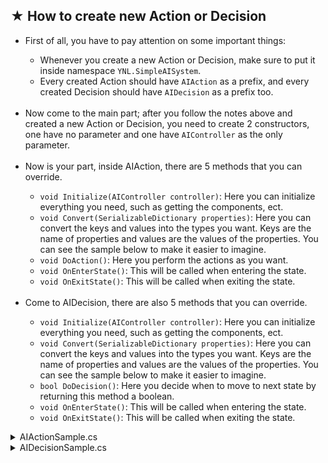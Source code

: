 <adetails>
<summary><h2><div id="part1"> ★ How to create new Action or Decision </div></h2></summary>

<ul>
  <li> First of all, you have to pay attention on some important things: </li>
  <ul>
    <li> Whenever you create a new Action or Decision, make sure to put it inside namespace <code>YNL.SimpleAISystem</code>. </li>
    <li> Every created Action should have <code>AIAction</code> as a prefix, and every created Decision should have <code>AIDecision</code> as a prefix too. </li>
  </ul>
  <br>
  <li> Now come to the main part; after you follow the notes above and created a new Action or Decision, you need to create 2 constructors, one have no parameter and one have <code>AIController</code> as the only parameter. </li>
  <br>
  <li> Now is your part, inside AIAction, there are 5 methods that you can override. </li>
  <ul>
    <li> <code>void Initialize(AIController controller)</code>: Here you can initialize everything you need, such as getting the components, ect. </li>
    <li> <code>void Convert(SerializableDictionary<string, string> properties)</code>: Here you can convert the keys and values into the types you want. Keys are the name of properties and values are the values of the properties. You can see the sample below to make it easier to imagine.</li>
    <li> <code>void DoAction()</code>: Here you perform the actions as you want. </li>
    <li> <code>void OnEnterState()</code>: This will be called when entering the state. </li>
    <li> <code>void OnExitState()</code>: This will be called when exiting the state. </li>
  </ul>
  <br>
  <li> Come to AIDecision, there are also 5 methods that you can override. </li>
  <ul>
    <li> <code>void Initialize(AIController controller)</code>: Here you can initialize everything you need, such as getting the components, ect. </li>
    <li> <code>void Convert(SerializableDictionary<string, string> properties)</code>: Here you can convert the keys and values into the types you want. Keys are the name of properties and values are the values of the properties. You can see the sample below to make it easier to imagine.</li>
    <li> <code>bool DoDecision()</code>: Here you decide when to move to next state by returning this method a boolean. </li>
    <li> <code>void OnEnterState()</code>: This will be called when entering the state. </li>
    <li> <code>void OnExitState()</code>: This will be called when exiting the state. </li>
  </ul>
</ul>

<details>
<summary> AIActionSample.cs </summary>

```csharp
using UnityEngine;
using YNL.Extensions.Methods;
using YNL.Utilities.Addons;

namespace YNL.SimpleAISystem
{
    public class AIActionSample : AIAction
    {
        public AIActionSample() : base(null) { }
        public AIActionSample(AIController controller) : base(controller) { }

        private Rigidbody _rigidbody;
        public int Distance;
        public KeyCode KeyCode;

        public override void Initialize(AIController controller)
        {
            base.Initialize(controller);

            _rigidbody = controller.Root.GetComponent<Rigidbody>();
        }

        public override void Convert(SerializableDictionary<string, string> properties)
        {
            Distance = int.Parse(properties["Distance"]);
            KeyCode = MEnum.Parse<KeyCode>(properties["KeyCode"]);
        }

        public override void DoAction()
        {
            // Perform the actions
        }

        public override void OnEnterState()
        {
            // Do something when entering the state
        }

        public override void OnExitState()
        {
            // Do something when exiting the state
        }
    }
}
```

</details>

<details>
<summary> AIDecisionSample.cs </summary>

```csharp
using UnityEngine;
using YNL.Extensions.Methods;
using YNL.Utilities.Addons;

namespace YNL.SimpleAISystem
{
    public class AIDecisionSample : AIDecision
    {
        public AIDecisionSample() : base(null) { }
        public AIDecisionSample(AIController controller) : base(controller) { }

        private Rigidbody _rigidbody;
        public int Distance;
        public KeyCode KeyCode;

        public override void Initialize(AIController controller)
        {
            base.Initialize(controller);

            _rigidbody = controller.Root.GetComponent<Rigidbody>();
        }

        public override void Convert(SerializableDictionary<string, string> properties)
        {
            Distance = int.Parse(properties["Distance"]);
            KeyCode = MEnum.Parse<KeyCode>(properties["KeyCode"]);
        }

        public override bool DoDecision()
        {
            // Decise the transition
            return true;
        }

        public override void OnEnterState()
        {
            // Do something when entering the state
        }

        public override void OnExitState()
        {
            // Do something when exiting the state
        }
    }
}
```

</details>

</adetails>

